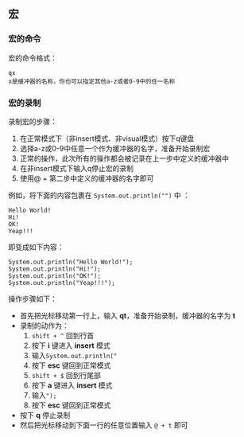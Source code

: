 
## 宏
### 宏的命令
宏的命令格式：

    qx
    x是缓冲器的名称，你也可以指定其他a-z或者0-9中的任一名称

### 宏的录制
录制宏的步骤：    
1. 在正常模式下（非insert模式、非visual模式）按下q键盘
2. 选择a-z或0-9中任意一个作为缓冲器的名字，准备开始录制宏
3. 正常的操作，此次所有的操作都会被记录在上一步中定义的缓冲器中
4. 在非insert模式下输入q停止宏的录制
5. 使用@ + 第二步中定义的缓冲器的名字即可

例如，将下面的内容包裹在 `System.out.println("")` 中 ：

```
Hello World!                                                                           
Hi!
OK!
Yeap!!!
```
即变成如下内容：
```
System.out.println("Hello World!");
System.out.println("Hi!");
System.out.println("OK!");
System.out.println("Yeap!!!");
```
操作步骤如下：
* 首先把光标移动第一行上，输入 **qt**，准备开始录制，缓冲器的名字为 **t**
* 录制的动作为：
  1. `shift + ^` 回到行首
  2. 按下 **i** 键进入 **insert** 模式
  3. 输入`System.out.println("`
  4. 按下 **esc** 键回到正常模式
  5. `shift + $` 回到行尾部
  6. 按下 **a** 键进入 **insert** 模式
  7. 输入`");`
  8. 按下 **esc** 键回到正常模式
* 按下 **q** 停止录制
* 然后把光标移动到下面一行的任意位置输入 `@ + t` 即可
